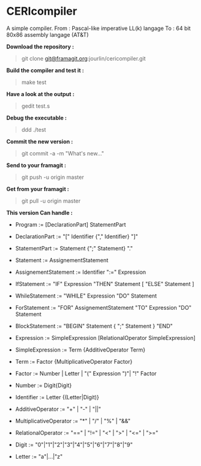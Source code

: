# CERIcompiler

A simple compiler.
From : Pascal-like imperative LL(k) langage
To : 64 bit 80x86 assembly langage (AT&T)

**Download the repository :**

> git clone git@framagit.org:jourlin/cericompiler.git

**Build the compiler and test it :**

> make test

**Have a look at the output :**

> gedit test.s

**Debug the executable :**

> ddd ./test

**Commit the new version :**

> git commit -a -m "What's new..."

**Send to your framagit :**

> git push -u origin master

**Get from your framagit :**

> git pull -u origin master

**This version Can handle :**

- Program := [DeclarationPart] StatementPart
- DeclarationPart := "[" Identifier {"," Identifier} "]"
- StatementPart := Statement {";" Statement} "."
- Statement := AssignementStatement
- AssignementStatement := Identifier ":=" Expression
- IfStatement := "IF" Expression "THEN" Statement [ "ELSE" Statement ]
- WhileStatement := "WHILE" Expression "DO" Statement
- ForStatement := "FOR" AssignementStatement "TO" Expression "DO" Statement
- BlockStatement := "BEGIN" Statement { ";" Statement } "END"

- Expression := SimpleExpression [RelationalOperator SimpleExpression]
- SimpleExpression := Term {AdditiveOperator Term}
- Term := Factor {MultiplicativeOperator Factor}
- Factor := Number | Letter | "(" Expression ")"| "!" Factor
- Number := Digit{Digit}
- Identifier := Letter {(Letter|Digit)}

- AdditiveOperator := "+" | "-" | "||"
- MultiplicativeOperator := "*" | "/" | "%" | "&&"
- RelationalOperator := "==" | "!=" | "<" | ">" | "<=" | ">="  
- Digit := "0"|"1"|"2"|"3"|"4"|"5"|"6"|"7"|"8"|"9"
- Letter := "a"|...|"z"

